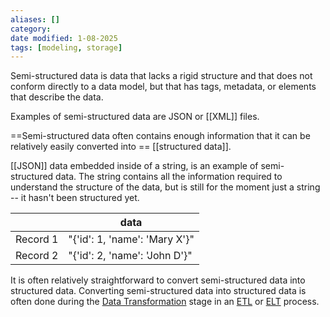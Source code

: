 ```yaml
---
aliases: []
category:
date modified: 1-08-2025
tags: [modeling, storage]
---
```


Semi-structured data is data that lacks a rigid structure and that does not conform directly to a data model, but that has tags, metadata, or elements that describe the data. 

Examples of semi-structured data are JSON or [[XML]] files. 

==Semi-structured data often contains enough information that it can be relatively easily converted into == [[structured data]]. 

[[JSON]] data embedded inside of a string, is an example of semi-structured data. The string contains all the information required to understand the structure of the data, but is still for the moment just a string -- it hasn't been structured yet.

|          | **data**                        |
| -------- | ------------------------------- |
| Record 1 | \"{'id': 1, 'name': 'Mary X'}\" |
| Record 2 | \"{'id': 2, 'name': 'John D'}\" |


It is often relatively straightforward to convert semi-structured data into structured data. Converting semi-structured data into structured data is often done during the [Data Transformation](Data%20Transformation.md) stage in an [ETL](ETL.md) or [ELT](term/elt.md) process.  



